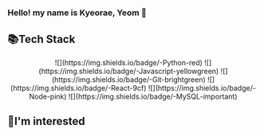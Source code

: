 ### Hello! my name is Kyeorae, Yeom 👋

## 📚Tech Stack
<center>
![](https://img.shields.io/badge/-Python-red)
![](https://img.shields.io/badge/-Javascript-yellowgreen)
![](https://img.shields.io/badge/-Git-brightgreen)
![](https://img.shields.io/badge/-React-9cf)
![](https://img.shields.io/badge/-Node-pink)
![](https://img.shields.io/badge/-MySQL-important)
</center>

## 🧐I'm interested
<!--
**yeomkyeorae/yeomkyeorae** is a ✨ _special_ ✨ repository because its `README.md` (this file) appears on your GitHub profile.

Here are some ideas to get you started:

- 🔭 I’m currently working on ...
- 🌱 I’m currently learning ...
- 👯 I’m looking to collaborate on ...
- 🤔 I’m looking for help with ...
- 💬 Ask me about ...
- 📫 How to reach me: ...
- 😄 Pronouns: ...
- ⚡ Fun fact: ...
-->

